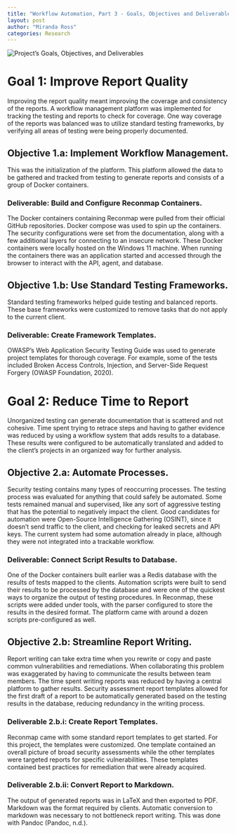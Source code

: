 ```yaml
---
title: "Workflow Automation, Part 3 - Goals, Objectives and Deliverables"
layout: post
author: "Miranda Ross"
categories: Research
---
```

![Project’s Goals, Objectives, and Deliverables](/assets/images/goals_table_1.png)

# Goal 1: Improve Report Quality
Improving the report quality meant improving the coverage and consistency of the reports. A workflow management platform was implemented for tracking the testing and reports to check for coverage. One way coverage of the reports was balanced was to utilize standard testing frameworks, by verifying all areas of testing were being properly documented.
## Objective 1.a: Implement Workflow Management.
This was the initialization of the platform. This platform allowed the data to be gathered and tracked from testing to generate reports and consists of a group of Docker containers.
### Deliverable: Build and Configure Reconmap Containers.
The Docker containers containing Reconmap were pulled from their official GitHub repositories. Docker compose was used to spin up the containers. The security configurations were set from the documentation, along with a few additional layers for connecting to an insecure network. These Docker containers were locally hosted on the Windows 11 machine. When running the containers there was an application started and accessed through the browser to interact with the API, agent, and database. 
## Objective 1.b: Use Standard Testing Frameworks.
Standard testing frameworks helped guide testing and balanced reports. These base frameworks were customized to remove tasks that do not apply to the current client.
### Deliverable: Create Framework Templates.
OWASP’s Web Application Security Testing Guide was used to generate project templates for thorough coverage. For example, some of the tests included Broken Access Controls, Injection, and Server-Side Request Forgery (OWASP Foundation, 2020).
# Goal 2: Reduce Time to Report
Unorganized testing can generate documentation that is scattered and not cohesive. Time spent trying to retrace steps and having to gather evidence was reduced by using a workflow system that adds results to a database. These results were configured to be automatically translated and added to the client’s projects in an organized way for further analysis. 
## Objective 2.a: Automate Processes.
Security testing contains many types of reoccurring processes. The testing process was evaluated for anything that could safely be automated. Some tests remained manual and supervised, like any sort of aggressive testing that has the potential to negatively impact the client. Good candidates for automation were Open-Source Intelligence Gathering (OSINT), since it doesn’t send traffic to the client, and checking for leaked secrets and API keys. The current system had some automation already in place, although they were not integrated into a trackable workflow.
### Deliverable: Connect Script Results to Database.
One of the Docker containers built earlier was a Redis database with the results of tests mapped to the clients. Automation scripts were built to send their results to be processed by the database and were one of the quickest ways to organize the output of testing procedures. In Reconmap, these scripts were added under tools, with the parser configured to store the results in the desired format. The platform came with around a dozen scripts pre-configured as well. 
## Objective 2.b: Streamline Report Writing.
Report writing can take extra time when you rewrite or copy and paste common vulnerabilities and remediations. When collaborating this problem was exaggerated by having to communicate the results between team members. The time spent writing reports was reduced by having a central platform to gather results. Security assessment report templates allowed for the first draft of a report to be automatically generated based on the testing results in the database, reducing redundancy in the writing process.
### Deliverable 2.b.i: Create Report Templates.
Reconmap came with some standard report templates to get started. For this project, the templates were customized. One template contained an overall picture of broad security assessments while the other templates were targeted reports for specific vulnerabilities. These templates contained best practices for remediation that were already acquired.
### Deliverable 2.b.ii: Convert Report to Markdown.
The output of generated reports was in LaTeX and then exported to PDF. Markdown was the format required by clients. Automatic conversion to markdown was necessary to not bottleneck report writing. This was done with Pandoc (Pandoc, n.d.). 